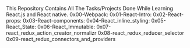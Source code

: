 This Repository Contains All The Tasks/Projects Done While Learning React.js and React native.
0x00-Webpack:
0x01-React-Intro:
0x02-React-props:
0x03-React-components:
0x04-React_inline_styling:
0x05-React_State:
0x06-React_Immutable:
0x07-react_redux_action_creator_normalizr
0x08-react_redux_reducer_selector
0x09-react_redux_connectors_and_providers

